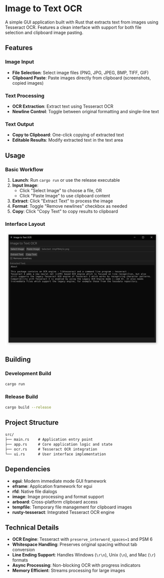 # Image to Text OCR

A simple GUI application built with Rust that extracts text from images using Tesseract OCR. Features a clean interface with support for both file selection and clipboard image pasting.

## Features

### Image Input
- **File Selection**: Select image files (PNG, JPG, JPEG, BMP, TIFF, GIF)
- **Clipboard Paste**: Paste images directly from clipboard (screenshots, copied images)

### Text Processing
- **OCR Extraction**: Extract text using Tesseract OCR
- **Newline Control**: Toggle between original formatting and single-line text

### Text Output
- **Copy to Clipboard**: One-click copying of extracted text
- **Editable Results**: Modify extracted text in the text area

## Usage

### Basic Workflow
1. **Launch**: Run `cargo run` or use the release executable
2. **Input Image**: 
   - Click "Select Image" to choose a file, OR
   - Click "Paste Image" to use clipboard content
3. **Extract**: Click "Extract Text" to process the image
4. **Format**: Toggle "Remove newlines" checkbox as needed
5. **Copy**: Click "Copy Text" to copy results to clipboard

### Interface Layout
![alt text](image.png)

## Building

### Development Build
```bash
cargo run
```

### Release Build
```bash
cargo build --release
```

## Project Structure

```
src/
├── main.rs    # Application entry point
├── app.rs     # Core application logic and state
├── ocr.rs     # Tesseract OCR integration
└── ui.rs      # User interface implementation
```

## Dependencies

- **egui**: Modern immediate mode GUI framework
- **eframe**: Application framework for egui
- **rfd**: Native file dialogs
- **image**: Image processing and format support
- **arboard**: Cross-platform clipboard access
- **tempfile**: Temporary file management for clipboard images
- **rusty-tesseract**: Integrated Tesseract OCR engine

## Technical Details

- **OCR Engine**: Tesseract with `preserve_interword_spaces=1` and PSM 6
- **Whitespace Handling**: Preserves original spacing without tab conversion
- **Line Ending Support**: Handles Windows (`\r\n`), Unix (`\n`), and Mac (`\r`) formats
- **Async Processing**: Non-blocking OCR with progress indicators
- **Memory Efficient**: Streams processing for large images